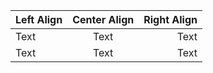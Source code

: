 | Left Align | Center Align | Right Align |
|:-----------|:------------:|------------:|
| Text       |    Text      |        Text |
| Text       |    Text      |        Text |
